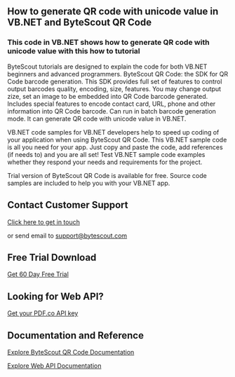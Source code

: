 ## How to generate QR code with unicode value in VB.NET and ByteScout QR Code

### This code in VB.NET shows how to generate QR code with unicode value with this how to tutorial

ByteScout tutorials are designed to explain the code for both VB.NET beginners and advanced programmers. ByteScout QR Code: the SDK for QR Code barcode generation. This SDK provides full set of features to control output barcodes quality, encoding, size, features. You may change output zize, set an image to be embedded into QR Code barcode generated. Includes special features to encode contact card, URL, phone and other information into QR Code barcode. Can run in batch barcode generation mode. It can generate QR code with unicode value in VB.NET.

VB.NET code samples for VB.NET developers help to speed up coding of your application when using ByteScout QR Code. This VB.NET sample code is all you need for your app. Just copy and paste the code, add references (if needs to) and you are all set! Test VB.NET sample code examples whether they respond your needs and requirements for the project.

Trial version of ByteScout QR Code is available for free. Source code samples are included to help you with your VB.NET app.

## Contact Customer Support

[Click here to get in touch](https://bytescout.zendesk.com/hc/en-us/requests/new?subject=ByteScout%20QR%20Code%20Question)

or send email to [support@bytescout.com](mailto:support@bytescout.com?subject=ByteScout%20QR%20Code%20Question) 

## Free Trial Download

[Get 60 Day Free Trial](https://bytescout.com/download/web-installer?utm_source=github-readme)

## Looking for Web API? 

[Get your PDF.co API key](https://pdf.co/documentation/api?utm_source=github-readme)

## Documentation and Reference

[Explore ByteScout QR Code Documentation](https://bytescout.com/documentation/index.html?utm_source=github-readme)

[Explore Web API Documentation](https://pdf.co/documentation/api?utm_source=github-readme)